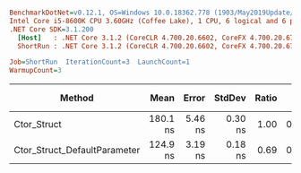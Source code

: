 ``` ini

BenchmarkDotNet=v0.12.1, OS=Windows 10.0.18362.778 (1903/May2019Update/19H1)
Intel Core i5-8600K CPU 3.60GHz (Coffee Lake), 1 CPU, 6 logical and 6 physical cores
.NET Core SDK=3.1.200
  [Host]   : .NET Core 3.1.2 (CoreCLR 4.700.20.6602, CoreFX 4.700.20.6702), X64 RyuJIT
  ShortRun : .NET Core 3.1.2 (CoreCLR 4.700.20.6602, CoreFX 4.700.20.6702), X64 RyuJIT

Job=ShortRun  IterationCount=3  LaunchCount=1  
WarmupCount=3  

```
|                       Method |     Mean |   Error |  StdDev | Ratio |  Gen 0 | Gen 1 | Gen 2 | Allocated |
|----------------------------- |---------:|--------:|--------:|------:|-------:|------:|------:|----------:|
|                  Ctor_Struct | 180.1 ns | 5.46 ns | 0.30 ns |  1.00 | 0.0083 |     - |     - |      40 B |
| Ctor_Struct_DefaultParameter | 124.9 ns | 3.19 ns | 0.18 ns |  0.69 | 0.0083 |     - |     - |      40 B |
